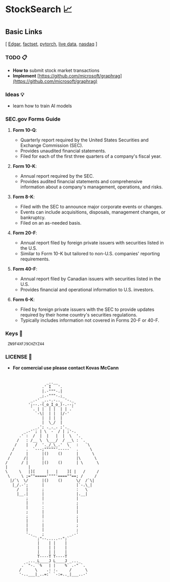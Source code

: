 # StockSearch 📈

## Basic Links

[ [Edgar](https://sec.gov), [factset](https://www.factset.com/), [pytorch](https://pytorch.org/), [live data](https://finnhub.io/docs/api/market-news), [nasdaq](https://docs.data.nasdaq.com/) ]

### TODO 📋
- **How to** submit stock market transactions
- **Implement** [https://github.com/microsoft/graphrag](https://github.com/microsoft/graphrag)

### Ideas 💡 
- learn how to train AI models

### SEC.gov Forms Guide

1. **Form 10-Q**:  
   - Quarterly report required by the United States Securities and Exchange Commission (SEC).
   - Provides unaudited financial statements.
   - Filed for each of the first three quarters of a company's fiscal year.

2. **Form 10-K**:  
   - Annual report required by the SEC.
   - Provides audited financial statements and comprehensive information about a company's management, operations, and risks.

3. **Form 8-K**:  
   - Filed with the SEC to announce major corporate events or changes.
   - Events can include acquisitions, disposals, management changes, or bankruptcy.
   - Filed on an as-needed basis.

4. **Form 20-F**:  
   - Annual report filed by foreign private issuers with securities listed in the U.S.
   - Similar to Form 10-K but tailored to non-U.S. companies' reporting requirements.

5. **Form 40-F**:  
   - Annual report filed by Canadian issuers with securities listed in the U.S.
   - Provides financial and operational information to U.S. investors.

6. **Form 6-K**:  
   - Filed by foreign private issuers with the SEC to provide updates required by their home country's securities regulations.
   - Typically includes information not covered in Forms 20-F or 40-F.



### Keys 🔑
<code> ZN9F4XFJ9CHZYZ44 </code>

### LICENSE 📖
- **For comercial use please contact Kovas McCann**

## 
                      _..__
                    .' I   '.
                    |.-"""-.|
                   _;.-"""-.;_
               _.-' _..-.-.._ '-._
              ';--.-(_o_I_o_)-.--;'
               `. | |  | |  | | .`
                 `-\|  | |  |/-'
                    |  | |  |
                    |  \_/  |
                 _.'; ._._. ;'._
            _.-'`; | \  -  / | ;'-.
          .' :  /  |  |   |  |  \  '.
         /   : /__ \  \___/  / __\ : `.
        /    |   /  '._/_\_.'  \   :   `\
       /     .  `---;"""""'-----`  .     \
      /      |      |()    ()      |      \
     /      /|      |              |\      \  
    /      / |      |()    ()      | \      \
    |         |
    \     \   |][     |   |    ][ |   /     /
     \     \ ;=""====='"""'====""==; /     /
      |/`\  \/      |()    ()      \/  /`\|
       |_/.-';      |              |`-.\_|
         /   |      ;              :   \
         |__.|      |              |.__|
             ;      |              | 
             |      :              ;
             |      :              |
             ;      |              |
             ;      |              ;
             |      :              |
             |      |              ;
             |      |              ;
             '-._   ;           _.-'
                 `;"--.....--";`
                  |    | |    |
                  |    | |    |
                  |    | |    |
                  T----T T----T
             _..._L____J L____J _..._
           .` "-. `%   | |    %` .-" `.
          /      \    .: :.     /      \
          '-..___|_..=:` `-:=.._|___..-'
